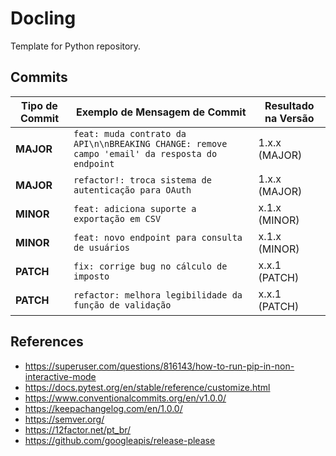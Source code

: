 # Docling

Template for Python repository.

## Commits


| Tipo de Commit       | Exemplo de Mensagem de Commit                                                                 | Resultado na Versão |
|----------------------|-----------------------------------------------------------------------------------------------|----------------------|
| **MAJOR**            | `feat: muda contrato da API\n\nBREAKING CHANGE: remove campo 'email' da resposta do endpoint` | 1.x.x (MAJOR)        |
| **MAJOR**            | `refactor!: troca sistema de autenticação para OAuth`                                         | 1.x.x (MAJOR)        |
| **MINOR**            | `feat: adiciona suporte a exportação em CSV`                                                  | x.1.x (MINOR)        |
| **MINOR**            | `feat: novo endpoint para consulta de usuários`                                               | x.1.x (MINOR)        |
| **PATCH**            | `fix: corrige bug no cálculo de imposto`                                                      | x.x.1 (PATCH)        |
| **PATCH**            | `refactor: melhora legibilidade da função de validação`                                       | x.x.1 (PATCH)        |

## References

- https://superuser.com/questions/816143/how-to-run-pip-in-non-interactive-mode
- https://docs.pytest.org/en/stable/reference/customize.html
- https://www.conventionalcommits.org/en/v1.0.0/
- https://keepachangelog.com/en/1.0.0/
- https://semver.org/
- https://12factor.net/pt_br/
- https://github.com/googleapis/release-please